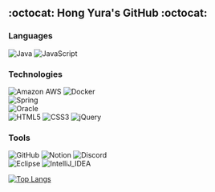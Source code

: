 ## :octocat: Hong Yura's GitHub :octocat:

### Languages
![Java](https://img.shields.io/badge/-Java-1E1E20?&logo=Java&logoColor=F9971A)
![JavaScript](https://img.shields.io/badge/-JavaScript-1E1E20?&logo=JavaScript&logoColor=FDDC00)

### Technologies
![Amazon AWS](https://img.shields.io/badge/-Amazon_AWS-1E1E20?&logo=Amazon-AWS&logoColor=ffffff)
![Docker](https://img.shields.io/badge/-Docker-1E1E20?&logo=Docker&logoColor=#2496ED)
<br>
![Spring](https://img.shields.io/badge/-Spring-1E1E20?&logo=Spring&logoColor=6DB33F)
<br>
![Oracle](https://img.shields.io/badge/-Oracle_DB-1E1E20?&logo=Oracle&logoColor=F80000)
<br>
![HTML5](https://img.shields.io/badge/-HTML5-1E1E20?&logo=HTML5&logoColor=E34F26)
![CSS3](https://img.shields.io/badge/-CSS3-1E1E20?&logo=CSS3&logoColor=1572B6)
![jQuery](https://img.shields.io/badge/-jQuery-1E1E20?&logo=jQuery&logoColor=0769AD)

### Tools
![GitHub](https://img.shields.io/badge/-GitHub-1E1E20?&logo=GitHub&logoColor=ffffff)
![Notion](https://img.shields.io/badge/-Notion-1E1E20?&logo=Notion&logoColor=ffffff)
![Discord](https://img.shields.io/badge/-Discord-1E1E20?&logo=Discord&logoColor=#5865F2)
<br>
![Eclipse](https://img.shields.io/badge/-Eclipse-1E1E20?&logo=Eclipse&logoColor=#2C2255)
![IntelliJ_IDEA](https://img.shields.io/badge/-IntelliJ_IDEA-1E1E20?&logo=IntelliJ_IDEA&logoColor=ffffff)

[![Top Langs](https://github-readme-stats.vercel.app/api/top-langs/?username=hong-yura&layout=compact&hide=css,html)](https://github.com/anuraghazra/github-readme-stats)


<!--
**hong-yura/hong-yura** is a ✨ _special_ ✨ repository because its `README.md` (this file) appears on your GitHub profile.

Here are some ideas to get you started:

- 🔭 I’m currently working on ...
- 🌱 I’m currently learning ...
- 👯 I’m looking to collaborate on ...
- 🤔 I’m looking for help with ...
- 💬 Ask me about ...
- 📫 How to reach me: ...
- 😄 Pronouns: ...
- ⚡ Fun fact: ...
-->
